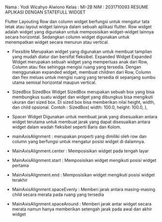 Nama  : Yodi Wicahyo Alwiono
Kelas : MI-2B
NIM   : 2031710093
RESUME APLIKASI DENGAN STATEFULL WIDGET

Flutter Layouting Row dan column widget berfungsi untuk mengatur tata letak atau layout widget lainnya dalam sebuah aplikasi flutter. Row widget adalah widget yang digunakan untuk memposisikan widget-widget lainnya secara horizontal. Sedangkan column widget digunakan untuk menempatkan widget secara menurun atau vertical.


- Flexsible
Merupakan widget yang digunakan untuk membuat tampilan yang mudah diatur dan bersifat fleksibel. Expanded Widget Expanded Widget merupakan sebuah widget yang memperluas anak dari Row, Column atau flex sehingga mengisi ruang yang tersedia. Dengan menggunakan expanded widget, membuat children dari Row, Column dan flex meluas untuk mengisi ruang yang tersedia di sepanjang sumbu utama semisal horizontal maupun vertical.

- SizedBox
SizedBox Widget SizedBox merupakan sebuah box yang bisa membungkus suatu widget dan widget yang dibungkus bisa mengikuti ukuran dari sized box. Di sized box bisa memberikan nilai height, width, dan child opsional. Contoh : SizedBox( width: 100.0, height: 100.0, ),

- Spacer Widget
Digunakan untuk membuat jarak yang disesuaikan antara widget terutama untuk membuat jarak yang dapat disesuaikan antara widget dalam wadah fleksibel seperti Baris dan Kolom.


- mainAxisAlignment : merupakan properti yang dimiliki oleh row dan column yang berfungsi untuk mengatur posisi widget di dalamnya.
- MainAxisAlignment.center : Memposisikan widget pada tengah layar
- MainAxisAlignment.start : Memposisikan widget mengikuti posisi widget pertama
- MainAxisAlignment.end : Memposisikan widget mengikuti posisi widget terakhir
- MainAxisAlignment.spaceEvenly : Memberi jarak antara masing-masing child secara merata pada ruang yang tersedia
- MainAxisAlignment.spaceAround : Memberi jarak antar widget secara merata namun hanya memberikan setengah jarak pada awal dan akhir widget
